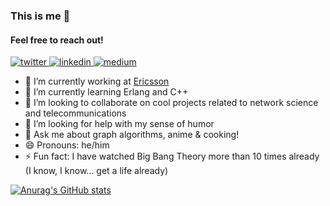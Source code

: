 ### This is me 👋
#### Feel free to reach out!

<p align="left">
  <a href="https://twitter.com/ivan_g_despot">
    <img src="https://img.shields.io/badge/Twitter-1DA1F2?style=for-the-badge&logo=twitter&logoColor=white" alt="twitter" title="twitter"/>
  </a>
  <a href="https://www.linkedin.com/in/ivan-g-despot/">
    <img src="https://img.shields.io/badge/LinkedIn-0077B5?style=for-the-badge&logo=linkedin&logoColor=white" alt="linkedin" title="linkedin"/>
  </a>
  <a href="https://gdespot.medium.com/" alt="Documentation">
    <img src="https://img.shields.io/badge/Medium-12100E?style=for-the-badge&logo=medium&logoColor=white" alt="medium" title="medium"/>
  </a>
</p>

- 🔭 I’m currently working at [Ericsson](https://www.ericsson.com/en)
- 🌱 I’m currently learning Erlang and C++ 
- 👯 I’m looking to collaborate on cool projects related to network science and telecommunications
- 🤔 I’m looking for help with my sense of humor
- 💬 Ask me about graph algorithms, anime & cooking!
- 😄 Pronouns: he/him
- ⚡ Fun fact: I have watched Big Bang Theory more than 10 times already (I know, I know... get a life already)

[![Anurag's GitHub stats](https://github-readme-stats.vercel.app/api?username=g-despot&hide=stars&count_private=true&show_icons=true&theme=highcontrast)](https://github.com/anuraghazra/github-readme-stats)
